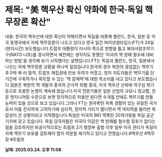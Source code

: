 # **제목: "美 핵우산 확신 약화에 한국·독일 핵무장론 확산"**

  내용: 한국의 핵우산에 대한 확신이 약해지면서 독일을 비롯해 폴란드, 한국, 일본 등 미국 동맹국에서 자체 핵무장론이 나오고 있다고 영국 일간 파이낸셜타임스(FT)가 24일(현지시간) 보도했습니다.트럼프 대통령이 러시아 쪽으로 방향을 틀고 북대서양조약기구(NATO·나토)를 경시하면서 예전에는 생각지도 못했던 '미국의 핵 방패 철수에 대비하는 방법'을 생각해 보기 시작했다는 설명입니다.FT는 독일과 폴란드, 한국, 일본에서 나오는 자체 핵무장론 상황을 하나씩 짚었습니다.한국의 경우 북한의 끊임없는 핵무기 추구와 북·러 밀착, 트럼프 재집권에 안보 우려가 커졌고, 정치 지도자들은 핵무기를 단기간에 구축하거나 획득할 수 있는 '핵 잠재력'에 대한 목소리를 내고 있다고 보도했습니다.일본은 북한의 핵 개발과 중국의 군사적 위협 증대, 미국 핵우산 신뢰에 의구심 제기 등으로 조용한 논쟁이 계속돼 왔습니다.미국 전문가들은 일본 산업의 규모나 정교함, 전문 엔지니어링 수준으로 보면 정치적으로 허용만 된다면 수개월 만에도 핵무기를 만들 능력이 있을 것으로 보고 있습니다.그러나 FT는 원자폭탄 피폭 경험이 있는 유일한 국가로서 이를 진지하게 고려하기에 심리적, 정치적 거리가 멀다면서 핵 억지력을 둘러싼 복잡성이 큰 상황이라고 지적했습니다.독일은 미국의 B61 핵폭탄 20개가량을 독일 공군 기지에 갖고 있습니다. 독일 당국자들은 미국이 이같은 핵 방패를 철수할 징후가 없다는 점을 강조하지만 비공식적으로는 트럼프 2기 행정부 출범 이후 일부 미국 관리가 독일이 자체 핵무기 보유를 검토해야 할지 의문을 제기하고 있다고 전했습니다.#핵우산 #핵무장 #트럼프

  **날짜: 2025.03.24. 오후 11:08**